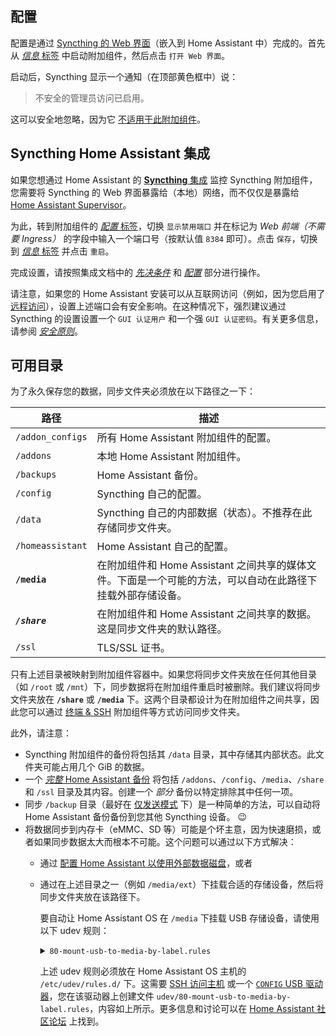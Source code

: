 ## 配置

配置是通过 [Syncthing 的 Web 界面](/hassio/ingress/68413af6_syncthing)（嵌入到 Home Assistant 中）完成的。首先从 [*信息* 标签](/hassio/addon/68413af6_syncthing/info) 中启动附加组件，然后点击 `打开 Web 界面`。

启动后，Syncthing 显示一个通知（在顶部黄色框中）说：

> 不安全的管理员访问已启用。

这可以安全地忽略，因为它 [不适用于此附加组件](https://github.com/Poeschl/Hassio-Addons/issues/340)。

## Syncthing Home Assistant 集成

如果您想通过 Home Assistant 的 [**Syncthing** 集成](https://www.home-assistant.io/integrations/syncthing/) 监控 Syncthing 附加组件，您需要将 Syncthing 的 Web 界面暴露给（本地）网络，而不仅仅是暴露给 [Home Assistant Supervisor](https://developers.home-assistant.io/docs/supervisor)。

为此，转到附加组件的 [*配置* 标签](/hassio/addon/68413af6_syncthing/config)，切换 `显示禁用端口` 并在标记为 *Web 前端（不需要 Ingress）* 的字段中输入一个端口号（按默认值 `8384` 即可）。点击 `保存`，切换到 [*信息* 标签](/hassio/addon/68413af6_syncthing/info) 并点击 `重启`。

完成设置，请按照集成文档中的 [*先决条件*](https://www.home-assistant.io/integrations/syncthing/#prerequisites) 和 [*配置*](https://www.home-assistant.io/integrations/syncthing/#configuration) 部分进行操作。

请注意，如果您的 Home Assistant 安装可以从互联网访问（例如，因为您启用了 [远程访问](https://www.home-assistant.io/docs/configuration/remote/)），设置上述端口会有安全影响。在这种情况下，强烈建议通过 Syncthing 的设置设置一个 `GUI 认证用户` 和一个强 `GUI 认证密码`。有关更多信息，请参阅 [*安全原则*](https://docs.syncthing.net/users/security)。

## 可用目录

为了永久保存您的数据，同步文件夹必须放在以下路径之一下：

| 路径             | 描述                                                                                                                                                |
| ------------------------------------------------------------------- | ------------------------------------------------------------------------------------------------------- |
| `/addon_configs` | 所有 Home Assistant 附加组件的配置。                                                                                                               |
| `/addons`        | 本地 Home Assistant 附加组件。                                                                                                                              |
| `/backups`       | Home Assistant 备份。                                                                                                                                    |
| `/config`        | Syncthing 自己的配置。                                                                                                                             |
| `/data`          | Syncthing 自己的内部数据（状态）。不推荐在此存储同步文件夹。                                                                            |
| `/homeassistant` | Home Assistant 自己的配置。                                                                                                                        |
| **`/media`**     | 在附加组件和 Home Assistant 之间共享的媒体文件。下面是一个可能的方法，可以自动在此路径下挂载外部存储设备。                                                       |
| ***`/share`***   | 在附加组件和 Home Assistant 之间共享的数据。这是同步文件夹的默认路径。                                                         |
| `/ssl`           | TLS/SSL 证书。                                                                                                                                      |

只有上述目录被映射到附加组件容器中。如果您将同步文件夹放在任何其他目录（如 `/root` 或 `/mnt`）下，同步数据将在附加组件重启时被删除。我们建议将同步文件夹放在 **`/share`** 或 **`/media`** 下。这两个目录都设计为在附加组件之间共享，因此您可以通过 [终端 & SSH](/hassio/addon/core_ssh/info) 附加组件等方式访问同步文件夹。

此外，请注意：

- Syncthing 附加组件的备份将包括其 `/data` 目录，其中存储其内部状态。此文件夹可能占用几个 GiB 的数据。
- 一个 [*完整* Home Assistant 备份](https://www.home-assistant.io/common-tasks/os/#backup) 将包括 `/addons`、`/config`、`/media`、`/share` 和 `/ssl` 目录及其内容。创建一个 *部分* 备份以特定排除其中任何一项。
- 同步 `/backup` 目录（最好在 [仅发送模式](https://docs.syncthing.net/users/foldertypes.html#send-only-folder) 下）是一种简单的方法，可以自动将 Home Assistant 备份备份到您其他 Syncthing 设备。 😉
- 将数据同步到内存卡（eMMC、SD 等）可能是个坏主意，因为快速磨损，或者如果同步数据太大而根本不可能。这个问题可以通过以下方式解决：
  - 通过 [配置 Home Assistant 以使用外部数据磁盘](https://www.home-assistant.io/common-tasks/os/#using-external-data-disk)，或者
  - 通过在上述目录之一（例如 `/media/ext`）下挂载合适的存储设备，然后将同步文件夹放在该路径下。

    要自动让 Home Assistant OS 在 `/media` 下挂载 USB 存储设备，请使用以下 udev 规则：
    <!-- markdownlint-disable MD033 -->
    <details>
    <summary><code>80-mount-usb-to-media-by-label.rules</code></summary>
  
    ```sh
    #
    # udev 规则
    #   使用分区名称作为挂载点，将 USB 驱动器挂载到媒体目录
    #
    # 描述：
    #   为 Home Assistant OS 创建，此规则将任何 USB 驱动器
    #   挂载到 Hassio 媒体目录 (/mnt/data/supervisor/media)。
    #   当 USB 驱动器连接到主板时，规则在媒体目录下为每个分区创建一个目录。
    #   新创建的分区按分区名称命名。如果分区没有名称，则使用以下名称格式： "usb-{block-name}"，
    #   其中 block name 是 sd[a-z][0-9]。
    #
    # 注意 1：
    #   规则名称始终以数字开头。在这种情况下，规则使用 80。
    #   这表示 udev 中规则的顺序。低数字先执行，高数字后执行。但是，低数字不具备高数字可能有的所有功能。
    #   为了让此规则正常运行，请使用大于或等于 80 的数字。
    #
    # 注意 2：
    #   此规则将跳过挂载 'CONFIG' USB 钥。
    #   https://github.com/home-assistant/operating-system/blob/dev/Documentation/configuration.md
    #
    # 注意 3：
    #   如果操作系统在 USB 驱动器上排序（即 USB 启动），此规则将挂载操作系统分区。
    #   为防止此问题发生，请更新规则以跳过启动 USB 驱动器。
    #   请参阅下面的 CAUTION 消息。
    #
    # 启发来源：
    #   https://www.axllent.org/docs/auto-mounting-usb-storage/
    #
    # 有用的链接：
    #   https://wiki.archlinux.org/index.php/Udev
    #
    # udev 命令：
    #   - 重新加载新规则以重新启动 udev：
    #       udevadm control --reload-rules
    #   - 列出 sdb1 的设备属性：
    #       udevadm info --attribute-walk --name=/dev/sdb1
    #   - 列出 sdb1 的环境变量：
    #       udevadm info /dev/sdb1
    #   - 触发 sdb1 的添加/删除事件：
    #       udevadm trigger --verbose --action=add --sysname-match=sdb1
    #       udevadm trigger --verbose --action=remove --sysname-match=sdb1
    #


    # 过滤块设备，否则退出
    # CAUTION: 如果从 USB 驱动器启动（例如：sda），则更改到 'sd[b-z][0-9]'
    KERNEL!="sd[a-z][0-9]", GOTO="abort_rule"

    # 跳过非 USB 设备（例如：内部 SATA 驱动器）
    ENV{ID_PATH}!="*-usb-*", GOTO="abort_rule"

    # 将分区信息导入环境变量
    IMPORT{program}="/usr/sbin/blkid -o udev -p %N"

    # 如果分区不是文件系统，则退出
    ENV{ID_FS_USAGE}!="filesystem", GOTO="abort_rule"

    # 如果这是 'CONFIG' USB 钥，则退出
    ENV{ID_FS_LABEL}=="CONFIG", GOTO="abort_rule"

    # 如果存在，则获取分区名称，否则创建一个
    ENV{ID_FS_LABEL}!="", ENV{dir_name}="%E{ID_FS_LABEL}"
    ENV{ID_FS_LABEL}=="", ENV{dir_name}="usb-%k"

    # 确定挂载点
    ENV{mount_point}="/mnt/data/supervisor/media/%E{dir_name}"

    # 在 'add' 操作（即插入 USB 驱动器）上挂载设备
    ACTION=="add", RUN{program}+="/usr/bin/mkdir -p %E{mount_point}", RUN{program}+="/usr/bin/systemd-mount --no-block --automount=no --collect $devnode %E{mount_point}"

    # 在 'remove' 操作（即拔出或弹出 USB 驱动器）上卸载设备
    ACTION=="remove", ENV{dir_name}!="", RUN{program}+="/usr/bin/systemd-umount %E{mount_point}", RUN{program}+="/usr/bin/rmdir %E{mount_point}"

    # 退出
    LABEL="abort_rule"
    ```

    [源](https://gist.github.com/eklex/c5fac345de5be9d9bc420510617c86b5)

    </details>

    上述 udev 规则必须放在 Home Assistant OS 主机的 `/etc/udev/rules.d/` 下。这需要 [SSH 访问主机](https://developers.home-assistant.io/docs/operating-system/debugging/#ssh-access-to-the-host) 或一个 [`CONFIG` USB 驱动器](https://github.com/home-assistant/operating-system/blob/dev/Documentation/configuration.md#configuration)，您在该驱动器上创建文件 `udev/80-mount-usb-to-media-by-label.rules`，内容如上所示。更多信息和讨论可以在 [Home Assistant 社区论坛](https://community.home-assistant.io/t/solved-mount-usb-drive-in-hassio-to-be-used-on-the-media-folder-with-udev-customization/258406) 上找到。